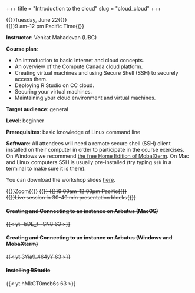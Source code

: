 +++
title = "Introduction to the cloud"
slug = "cloud_cloud"
+++

{{<cor>}}Tuesday, June 22{{</cor>}}\
{{<cgr>}}9 am–12 pm Pacific Time{{</cgr>}}

**Instructor**: Venkat Mahadevan (UBC)

**Course plan**:

- An introduction to basic Internet and cloud concepts.
- An overview of the Compute Canada cloud platform.
- Creating virtual machines and using Secure Shell (SSH) to securely access them.
- Deploying R Studio on CC cloud.
- Securing your virtual machines.
- Maintaining your cloud environment and virtual machines.

**Target audience**: general

**Level**: beginner

**Prerequisites**: basic knowledge of Linux command line

**Software**: All attendees will need a remote secure shell (SSH) client installed on their computer in order to
participate in the course exercises. On Windows we recommend
[the free Home Edition of MobaXterm](https://mobaxterm.mobatek.net/download.html). On Mac and Linux computers SSH is
usually pre-installed (try typing `ssh` in a terminal to make sure it is there).

You can download the workshop slides [here](../../slides/ccCloud21.pdf).

{{<cor>}}Zoom{{</cor>}} {{<s>}} {{<cgr>}}9:00am-12:00pm Pacific{{</cgr>}} \
{{<nolinktitle>}}Live session in 30-40 min presentation blocks{{</nolinktitle>}}

<!-- last year https://wgschool.netlify.app/cloud -->

#### Creating and Connecting to an instance on Arbutus (MacOS)

{{< yt -bDE_f--SN8 63 >}}

#### Creating and Connecting to an instance on Arbutus (Windows and MobaXterm)

{{< yt 3Yia9_464yY 63 >}}

#### Installing RStudio

{{< yt hMkCT0mcb6s 63 >}}
